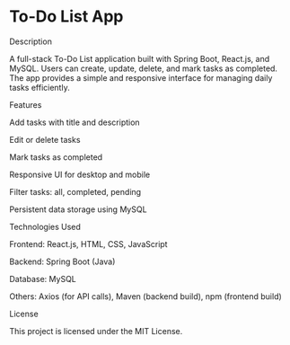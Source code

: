 # To-Do List App

Description

A full-stack To-Do List application built with Spring Boot, React.js, and MySQL. Users can create, update, delete, and mark tasks as completed. The app provides a simple and responsive interface for managing daily tasks efficiently.

Features

Add tasks with title and description

Edit or delete tasks

Mark tasks as completed

Responsive UI for desktop and mobile

Filter tasks: all, completed, pending

Persistent data storage using MySQL

Technologies Used

Frontend: React.js, HTML, CSS, JavaScript

Backend: Spring Boot (Java)

Database: MySQL

Others: Axios (for API calls), Maven (backend build), npm (frontend build)

License

This project is licensed under the MIT License.
